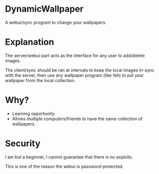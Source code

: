 # DynamicWallpaper
A webui/sync program to change your wallpapers.

# Explanation

The server/webui part acts as the interface for any user to add/delete images.

The client/sync should be ran at intervals to keep the local images in-sync with the server, then use any wallpaper program (like feh) to put your wallpaper from the local collection.

# Why?

- Learning opportunity.
- Allows multiple computers/friends to have the same collection of wallpapers.

# Security
I am but a beginner, I cannot guarantee that there is no exploits.

This is one of the reason the webui is password-protected.
